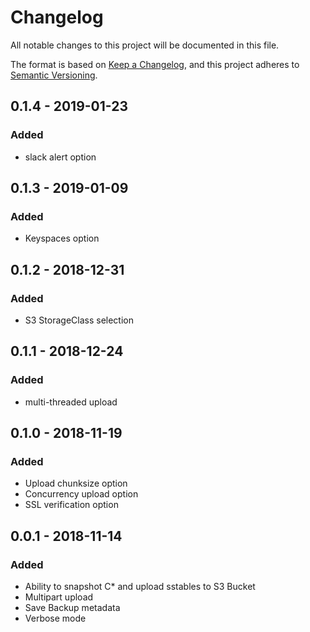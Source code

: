 # Changelog
All notable changes to this project will be documented in this file.

The format is based on [Keep a Changelog](https://keepachangelog.com/en/1.0.0/),
and this project adheres to [Semantic Versioning](https://semver.org/spec/v2.0.0.html).

## 0.1.4 - 2019-01-23
### Added
- slack alert option

## 0.1.3 - 2019-01-09
### Added
- Keyspaces option

## 0.1.2 - 2018-12-31
### Added
- S3 StorageClass selection

## 0.1.1 - 2018-12-24
### Added
- multi-threaded upload

## 0.1.0 - 2018-11-19
### Added
- Upload chunksize option
- Concurrency upload option
- SSL verification option

## 0.0.1 - 2018-11-14
### Added
- Ability to snapshot C* and upload sstables to S3 Bucket
- Multipart upload
- Save Backup metadata
- Verbose mode

